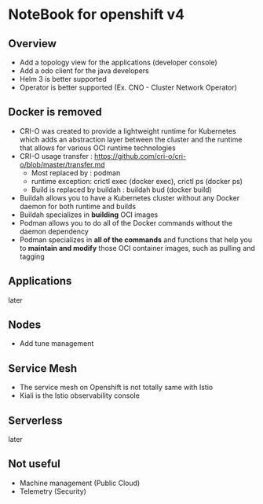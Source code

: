 # NoteBook for openshift v4

## Overview
- Add a topology view for the applications (developer console)
- Add a odo client for the java developers
- Helm 3 is better supported
- Operator is better supported (Ex. CNO - Cluster Network Operator) 

## Docker is removed
- CRI-O was created to provide a lightweight runtime for Kubernetes which adds an abstraction layer between the cluster and the runtime that allows for various OCI runtime technologies
- CRI-O usage transfer : https://github.com/cri-o/cri-o/blob/master/transfer.md
  - Most replaced by : podman
  - runtime exception: crictl exec (docker exec), crictl ps (docker ps)
  - Build is replaced by buildah : buildah bud (docker build)
- Buildah allows you to have a Kubernetes cluster without any Docker daemon for both runtime and builds
- Buildah specializes in **building** OCI images
- Podman allows you to do all of the Docker commands without the daemon dependency
- Podman specializes in **all of the commands** and functions that help you to **maintain and modify** those OCI container images, such as pulling and tagging

## Applications
  later
  
## Nodes
- Add tune management

## Service Mesh
- The service mesh on Openshift is not totally same with Istio
- Kiali is the Istio observability console
  
## Serverless
  later

## Not useful
  - Machine management (Public Cloud)
  - Telemetry (Security)
